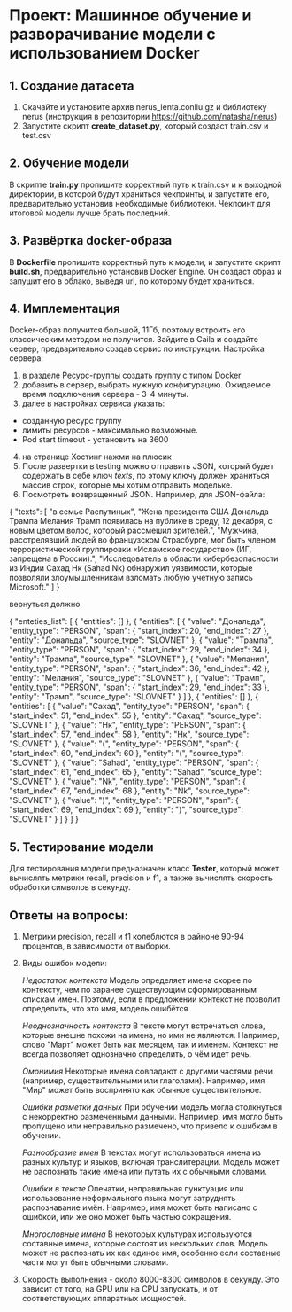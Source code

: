 # Проект: Машинное обучение и разворачивание модели с использованием Docker

## 1. Создание датасета

1. Скачайте и установите архив nerus_lenta.conllu.gz и библиотеку nerus (инструкция в репозитории https://github.com/natasha/nerus)
2. Запустите скрипт **create_dataset.py**, который создаст train.csv и test.csv

## 2. Обучение модели

В скрипте **train.py** пропишите корректный путь к train.csv и к выходной директории, в которой будут храниться чекпоинты, и запустите его, предварительно установив необходимые библиотеки. Чекпоинт для итоговой модели лучше брать последний.

## 3. Развёртка docker-образа

В **Dockerfile** пропишите корректный путь к модели, и запустите скрипт **build.sh**, предварительно установив Docker Engine. Он создаст образ и запушит его в облако, выведя url, по которому будет храниться.

## 4. Имплементация

Docker-образ получится большой, 11Гб, поэтому встроить его классическим методом не получится. Зайдите в Caila и создайте сервер, предварительно создав сервис по инструкции. Настройка сервера:

1. в разделе Ресурс-группы создать группу с типом Docker
2. добавить в сервер, выбрать нужную конфигурацию. Ожидаемое время подключения сервера - 3-4 минуты.
3. далее в настройках сервиса указать:
- созданную ресурс группу
- лимиты ресурсов - максимально возможные.
- Pod start timeout - установить на 3600
4. на странице Хостинг нажми на плюсик
5. После развертки в testing можно отправить JSON, который будет содержать в себе ключ *texts*, по этому ключу должен храниться массив строк, которые мы хотим отправить модельке.
6. Посмотреть возвращенный JSON. Например, для JSON-файла:

{
    "texts": [
        "в семье Распутиных",
        "Жена президента США Дональда Трампа Мелания Трамп появилась на публике в среду, 12 декабря, с новым цветом волос, который рассмешил зрителей.",
        "Мужчина, расстрелявший людей во французском Страсбурге, мог быть членом террористической группировки «Исламское государство» (ИГ, запрещена в России).",
        "Исследователь в области кибербезопасности из Индии Сахад Нк (Sahad Nk) обнаружил уязвимости, которые позволяли злоумышленникам взломать любую учетную запись Microsoft."
    ]
}

вернуться должно 

{
    "enteties_list": [
        {
            "entities": []
        },
        {
            "entities": [
                {
                    "value": "Дональда",
                    "entity_type": "PERSON",
                    "span": {
                        "start_index": 20,
                        "end_index": 27
                    },
                    "entity": "Дональда",
                    "source_type": "SLOVNET"
                },
                {
                    "value": "Трампа",
                    "entity_type": "PERSON",
                    "span": {
                        "start_index": 29,
                        "end_index": 34
                    },
                    "entity": "Трампа",
                    "source_type": "SLOVNET"
                },
                {
                    "value": "Мелания",
                    "entity_type": "PERSON",
                    "span": {
                        "start_index": 36,
                        "end_index": 42
                    },
                    "entity": "Мелания",
                    "source_type": "SLOVNET"
                },
                {
                    "value": "Трамп",
                    "entity_type": "PERSON",
                    "span": {
                        "start_index": 29,
                        "end_index": 33
                    },
                    "entity": "Трамп",
                    "source_type": "SLOVNET"
                }
            ]
        },
        {
            "entities": []
        },
        {
            "entities": [
                {
                    "value": "Сахад",
                    "entity_type": "PERSON",
                    "span": {
                        "start_index": 51,
                        "end_index": 55
                    },
                    "entity": "Сахад",
                    "source_type": "SLOVNET"
                },
                {
                    "value": "Нк",
                    "entity_type": "PERSON",
                    "span": {
                        "start_index": 57,
                        "end_index": 58
                    },
                    "entity": "Нк",
                    "source_type": "SLOVNET"
                },
                {
                    "value": "(",
                    "entity_type": "PERSON",
                    "span": {
                        "start_index": 60,
                        "end_index": 60
                    },
                    "entity": "(",
                    "source_type": "SLOVNET"
                },
                {
                    "value": "Sahad",
                    "entity_type": "PERSON",
                    "span": {
                        "start_index": 61,
                        "end_index": 65
                    },
                    "entity": "Sahad",
                    "source_type": "SLOVNET"
                },
                {
                    "value": "Nk",
                    "entity_type": "PERSON",
                    "span": {
                        "start_index": 67,
                        "end_index": 68
                    },
                    "entity": "Nk",
                    "source_type": "SLOVNET"
                },
                {
                    "value": ")",
                    "entity_type": "PERSON",
                    "span": {
                        "start_index": 69,
                        "end_index": 69
                    },
                    "entity": ")",
                    "source_type": "SLOVNET"
                }
            ]
        }
    ]
}


## 5. Тестирование модели

Для тестирования модели предназначен класс **Tester**, который может вычислять метрики recall, precision и f1, а также вычислять скорость обработки символов в секунду.

## Ответы на вопросы:

1. Метрики precision, recall и f1 колеблются в райноне 90-94 процентов, в зависимости от выборки.
2. Виды ошибок модели:

    *Недостаток контекста*
    Модель определяет имена скорее по контексту, чем по заранее существующим сформированным спискам имен. Поэтому, если в предложении контекст не позволит определить, что это имя, модель ошибётся

    *Неоднозначность контекста*
    В тексте могут встречаться слова, которые внешне похожи на имена, но ими не являются. Например, слово "Март" может быть как месяцем, так и именем. Контекст не всегда позволяет однозначно определить, о чём идет речь.

    *Омонимия*
    Некоторые имена совпадают с другими частями речи (например, существительными или глаголами). Например, имя "Мир" может быть воспринято как обычное существительное.

    *Ошибки разметки данных*
    При обучении модель могла столкнуться с некорректно размеченными данными. Например, имя могло быть пропущено или неправильно размечено, что привело к ошибкам в обучении.

    *Разнообразие имен*
    В текстах могут использоваться имена из разных культур и языков, включая транслитерации. Модель может не распознать такие имена или путать их с обычными словами.

    *Ошибки в тексте*
    Опечатки, неправильная пунктуация или использование неформального языка могут затруднять распознавание имён. Например, имя может быть написано с ошибкой, или же оно может быть частью сокращения.

    *Многословные имена*
    В некоторых культурах используются составные имена, которые состоят из нескольких слов. Модель может не распознать их как единое имя, особенно если составные части могут быть обычными словами.

3. Скорость выполнения - около 8000-8300 символов в секунду. Это зависит от того, на GPU или на CPU запускать, и от соответствующих аппаратных мощностей.

